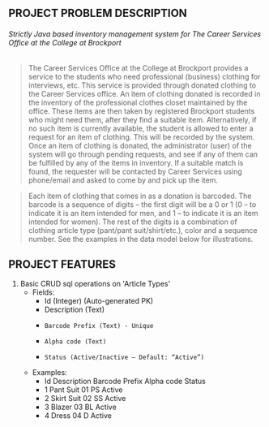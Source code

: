 ## PROJECT PROBLEM DESCRIPTION

###### Strictly Java based inventory management system for The Career Services Office at the College at Brockport
> The Career Services Office at the College at Brockport provides a service to the students who need professional (business) clothing for interviews, etc. This service is provided through donated clothing to the Career Services office. An item of clothing donated is recorded in the inventory of the professional clothes closet maintained by the office. These items are then taken by registered Brockport students who might need them, after they find a suitable item. Alternatively, if no such item is currently available, the student is allowed to enter a request for an item of clothing. This will be recorded by the system. Once an item of clothing is donated, the administrator (user) of the system will go through pending requests, and see if any of them can be fulfilled by any of the items in inventory. If a suitable match is found, the requester will be contacted by Career Services using phone/email and asked to come by and pick up the item.

> Each item of clothing that comes in as a donation is barcoded. The barcode is a sequence of digits – the first digit will be a 0 or 1 (0 – to indicate it is an item intended for men, and 1 – to indicate it is an item intended for women). The rest of the digits is a combination of clothing article type (pant/pant suit/shirt/etc.), color and a sequence number. See the examples in the data model below for illustrations.

## PROJECT FEATURES

1. Basic CRUD sql operations on 'Article Types'
   - Fields:
      -	Id (Integer) (Auto-generated PK)
      -	Description (Text)
      - 	Barcode Prefix (Text) - Unique
      - 	Alpha code (Text)
      - 	Status (Active/Inactive – Default: “Active”)

   - Examples:
      - Id	Description	Barcode Prefix	Alpha code	Status
      -  1	   Pant Suit	01	            PS	         Active
      -  2	   Skirt Suit	02          	SS	         Active
      -  3	   Blazer	   03	            BL	         Active
      -  4	   Dress	      04	            D	         Active
